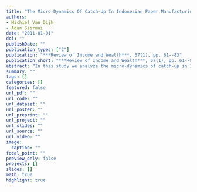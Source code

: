 ```yaml
---
title: "The Micro-Dynamics Of Catch-Up In Indonesian Paper Manufacturing"
authors: 
- Michiel Van Dijk
- Adam Szirmai
date: "2011-01-01"
doi: ""
publishDate: ""
publication_types: ["2"]
publication: "***Review of Income and Wealth***, 57(1), pp. 61--83"
publication_short: "***Review of Income and Wealth***, 57(1), pp. 61--83"
abstract: "In this study we analyze the micro-dynamics of catch-up in Indonesian paper manufacturing, using a two-country plant-level dataset for the period 1975-97. We apply data envelopment analysis (DEA) to measure to what extent Indonesian paper mills are catching up with Finnish mills in terms of technical efficiency. Three questions are addressed: What is the distribution of Indonesian plant technical efficiency vis-a-vis the technological frontier? What is the role of entry, exit, and survival in Indonesia for catch-up in the paper industry as a whole? In what ways do catching-up plants in Indonesia differ from non-catching-up plants? We find that on average the Indonesian paper industry moved closer to the technological frontier during the 1990s. However, catch-up has been a highly localized process in which only a few large establishments have achieved near best-practice performance, while most other plants have stayed behind."
summary: ""
tags: []
categories: []
featured: false
url_pdf: ""
url_code: ""
url_dataset: ""
url_poster: ""
url_preprint: ""
url_project: ""
url_slides: ""
url_source: ""
url_video: ""
image: 
  caption: ""
focal_point: ""
preview_only: false
projects: []
slides: []
math: true
highlight: true
---
```

